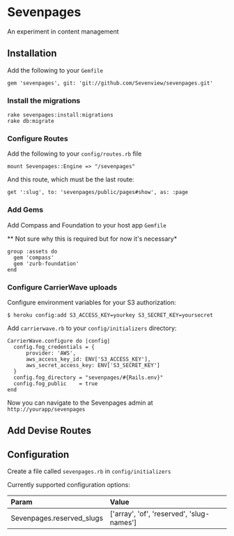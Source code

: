 Sevenpages
==========

An experiment in content management

Installation
------------

Add the following to your `Gemfile`

```
gem 'sevenpages', git: 'git://github.com/Sevenview/sevenpages.git'
```

### Install the migrations

```
rake sevenpages:install:migrations
rake db:migrate
```

### Configure Routes

Add the following to your `config/routes.rb` file

```
mount Sevenpages::Engine => "/sevenpages"
```

And this route, which must be the last route:

```
get ':slug', to: 'sevenpages/public/pages#show', as: :page
```

### Add Gems

Add Compass and Foundation to your host app `Gemfile`

** Not sure why this is required but for now it's necessary*

```
group :assets do
  gem 'compass'
  gem 'zurb-foundation'
end
```

### Configure CarrierWave uploads

Configure environment variables for your S3 authorization:

```
$ heroku config:add S3_ACCESS_KEY=yourkey S3_SECRET_KEY=yoursecret
```

Add `carrierwave.rb` to your `config/initializers` directory:

```
CarrierWave.configure do |config|
  config.fog_credentials = {
      provider: 'AWS',
      aws_access_key_id: ENV['S3_ACCESS_KEY'],
      aws_secret_access_key: ENV['S3_SECRET_KEY']
  }
  config.fog_directory = "sevenpages/#{Rails.env}"
  config.fog_public    = true
end
```

Now you can navigate to the Sevenpages admin at `http://yourapp/sevenpages`


Add Devise Routes
-----------------


Configuration
-------------

Create a file called `sevenpages.rb` in `config/initializers`

Currently supported configuration options:

Param                      | Value
:--------------------------| :-----------------------------------------
Sevenpages.reserved_slugs  |['array', 'of', 'reserved', 'slug-names']
